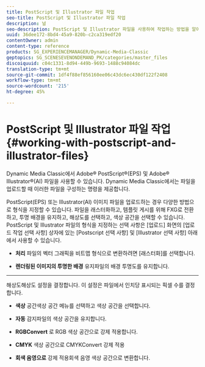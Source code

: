 ```yaml
---
title: PostScript 및 Illustrator 파일 작업
seo-title: PostScript 및 Illustrator 파일 작업
description: 널
seo-description: PostScript 및 Illustrator 파일을 사용하여 작업하는 방법을 알아봅니다.
uuid: 36dee172-8bd4-45a9-820b-c2ca319edf20
contentOwner: admin
content-type: reference
products: SG_EXPERIENCEMANAGER/Dynamic-Media-Classic
geptopics: SG_SCENESEVENONDEMAND_PK/categories/master_files
discoiquuid: c04c1331-8d94-449b-9693-1488c94084dc
translation-type: tm+mt
source-git-commit: 1df4f88ef856160ee06c43dc6ec430df122f2408
workflow-type: tm+mt
source-wordcount: '215'
ht-degree: 45%

---
```



# PostScript 및 Illustrator 파일 작업{#working-with-postscript-and-illustrator-files}

Dynamic Media Classic에서 Adobe® PostScript®(EPS) 및 Adobe® Illustrator®(AI) 파일을 사용할 수 있습니다. Dynamic Media Classic에서는 파일을 업로드할 때 이러한 파일을 구성하는 명령을 제공합니다.

PostScript(EPS) 또는 Illustrator(AI) 이미지 파일을 업로드하는 경우 다양한 방법으로 형식을 지정할 수 있습니다. 파일을 래스터화하고, 템플릿 게시를 위해 FXG로 전환하고, 투명 배경을 유지하고, 해상도를 선택하고, 색상 공간을 선택할 수 있습니다. PostScript 및 Illustrator 파일의 형식을 지정하는 선택 사항은 [업로드] 화면의 [업로드 작업 선택 사항] 상자에 있는 [Postscript 선택 사항] 및 [Illustrator 선택 사항] 아래에서 사용할 수 있습니다.

* **처리**
파일의 벡터 그래픽을 비트맵 형식으로 변환하려면 [래스터화]를 선택합니다.

* **렌더링된 이미지의 투명한 배경**
유지파일의 배경 투명도를 유지합니다.

* ****
해상도해상도 설정을 결정합니다. 이 설정은 파일에서 인치당 표시되는 픽셀 수를 결정합니다.

* **색상**
공간색상 공간 메뉴를 선택하고 색상 공간을 선택합니다.

* **자동**
감지파일의 색상 공간을 유지합니다.

* **RGBConvert**
로 RGB 색상 공간으로 강제 적용합니다.

* **CMYK**
색상 공간으로 CMYKConvert 강제 적용

* **회색 음영으로**
강제 적용회색 음영 색상 공간으로 변환합니다.
